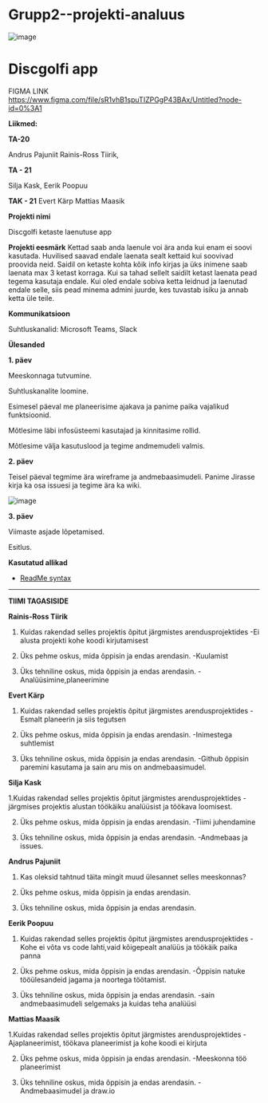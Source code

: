 # Grupp2--projekti-analuus
![image](https://user-images.githubusercontent.com/93243148/156522284-b30728c1-23e4-41e0-a25c-f0111eb3ed0f.png)


# Discgolfi app
 
FIGMA LINK https://www.figma.com/file/sR1vhB1spuTIZPGgP43BAx/Untitled?node-id=0%3A1


**Liikmed:**

**TA-20**

Andrus Pajuniit
Rainis-Ross Tiirik,

**TA - 21**

Silja Kask,
Eerik Poopuu

**TAK - 21**
Evert Kärp
Mattias Maasik

**Projekti nimi** 

Discgolfi ketaste laenutuse app

**Projekti eesmärk**
Kettad saab anda laenule voi ära anda kui enam ei soovi kasutada. Huvilised saavad endale laenata sealt kettaid kui soovivad proovida neid. Saidil on ketaste kohta kõik info kirjas ja üks inimene saab laenata max 3 ketast korraga. Kui sa tahad sellelt saidilt ketast laenata pead tegema kasutaja endale. Kui oled endale sobiva ketta leidnud ja laenutad endale selle, siis pead minema admini juurde, kes tuvastab isiku ja annab ketta üle teile.

**Kommunikatsioon**

Suhtluskanalid: Microsoft Teams, Slack

**Ülesanded**

**1. päev**

Meeskonnaga tutvumine.

Suhtluskanalite loomine.

Esimesel päeval me planeerisime ajakava ja panime paika vajalikud funktsioonid. 

Mõtlesime läbi infosüsteemi kasutajad ja kinnitasime rollid. 

Mõtlesime välja kasutuslood ja tegime andmemudeli valmis.


**2. päev**

Teisel päeval tegmime ära wireframe ja andmebaasimudeli. Panime Jirasse kirja ka osa issuesi ja tegime ära ka wiki.

![image](https://user-images.githubusercontent.com/93243148/156725699-16ed6a9d-fa05-41bb-978c-2c382be338e9.png)

**3. päev**



Viimaste asjade lõpetamised.

Esitlus.

**Kasutatud allikad**
- [ReadMe syntax](https://daringfireball.net/projects/markdown/syntax#list)

-----------
**TIIMI TAGASISIDE**


**Rainis-Ross Tiirik**

1. Kuidas rakendad selles projektis õpitut järgmistes arendusprojektides
-Ei alusta projekti kohe koodi kirjutamisest

2. Üks pehme oskus, mida õppisin ja endas arendasin.
-Kuulamist
3. Üks tehniline oskus, mida õppisin ja endas arendasin.
-Analüüsimine,planeerimine

**Evert Kärp**

1. Kuidas rakendad selles projektis õpitut järgmistes arendusprojektides
-Esmalt planeerin ja siis tegutsen

2. Üks pehme oskus, mida õppisin ja endas arendasin.
-Inimestega suhtlemist

3. Üks tehniline oskus, mida õppisin ja endas arendasin.
-Github õppisin paremini kasutama ja sain aru mis on andmebaasimudel.

**Silja Kask**

1.Kuidas rakendad selles projektis õpitut järgmistes arendusprojektides
-järgmises projektis alustan töökäiku analüüsist ja töökava loomisest.

2. Üks pehme oskus, mida õppisin ja endas arendasin.
-Tiimi juhendamine

3. Üks tehniline oskus, mida õppisin ja endas arendasin.
-Andmebaas ja issues.

**Andrus Pajuniit**

1. Kas oleksid tahtnud täita mingit muud ülesannet selles meeskonnas?

2. Üks pehme oskus, mida õppisin ja endas arendasin.

3. Üks tehniline oskus, mida õppisin ja endas arendasin.

**Eerik Poopuu**

1. Kuidas rakendad selles projektis õpitut järgmistes arendusprojektides
 -Kohe ei võta vs code lahti,vaid kõigepealt analüüs ja töökäik paika panna

2. Üks pehme oskus, mida õppisin ja endas arendasin.
-Õppisin natuke tööülesandeid jagama ja noortega töötamist.

3. Üks tehniline oskus, mida õppisin ja endas arendasin.
-sain andmebaasimudeli selgemaks ja kuidas teha analüüsi
 
**Mattias Maasik**

1.Kuidas rakendad selles projektis õpitut järgmistes arendusprojektides
-Ajaplaneerimist, töökava planeerimist ja kohe koodi ei kirjuta

2. Üks pehme oskus, mida õppisin ja endas arendasin.
-Meeskonna töö planeerimist

3. Üks tehniline oskus, mida õppisin ja endas arendasin.
-Andmebaasimudel ja draw.io




